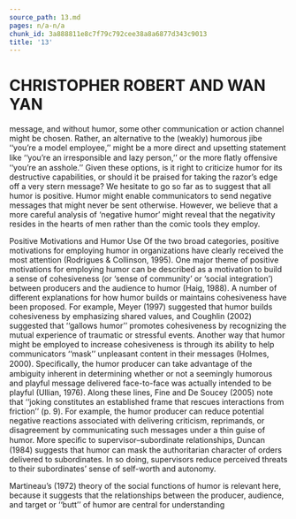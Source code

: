 ```yaml
---
source_path: 13.md
pages: n/a-n/a
chunk_id: 3a888811e8c7f79c792cee38a8a6877d343c9013
title: '13'
---
```

# CHRISTOPHER ROBERT AND WAN YAN

message, and without humor, some other communication or action channel might be chosen. Rather, an alternative to the (weakly) humorous jibe ‘‘you’re a model employee,’’ might be a more direct and upsetting statement like ‘‘you’re an irresponsible and lazy person,’’ or the more ﬂatly offensive ‘‘you’re an asshole.’’ Given these options, is it right to criticize humor for its destructive capabilities, or should it be praised for taking the razor’s edge off a very stern message? We hesitate to go so far as to suggest that all humor is positive. Humor might enable communicators to send negative messages that might never be sent otherwise. However, we believe that a more careful analysis of ‘negative humor’ might reveal that the negativity resides in the hearts of men rather than the comic tools they employ.

Positive Motivations and Humor Use Of the two broad categories, positive motivations for employing humor in organizations have clearly received the most attention (Rodrigues & Collinson, 1995). One major theme of positive motivations for employing humor can be described as a motivation to build a sense of cohesiveness (or ‘sense of community’ or ‘social integration’) between producers and the audience to humor (Haig, 1988). A number of different explanations for how humor builds or maintains cohesiveness have been proposed. For example, Meyer (1997) suggested that humor builds cohesiveness by emphasizing shared values, and Coughlin (2002) suggested that ‘‘gallows humor’’ promotes cohesiveness by recognizing the mutual experience of traumatic or stressful events. Another way that humor might be employed to increase cohesiveness is through its ability to help communicators ‘‘mask’’ unpleasant content in their messages (Holmes, 2000). Speciﬁcally, the humor producer can take advantage of the ambiguity inherent in determining whether or not a seemingly humorous and playful message delivered face-to-face was actually intended to be playful (Ullian, 1976). Along these lines, Fine and De Soucey (2005) note that ‘‘joking constitutes an established frame that rescues interactions from friction’’ (p. 9). For example, the humor producer can reduce potential negative reactions associated with delivering criticism, reprimands, or disagreement by communicating such messages under a thin guise of humor. More speciﬁc to supervisor–subordinate relationships, Duncan (1984) suggests that humor can mask the authoritarian character of orders delivered to subordinates. In so doing, supervisors reduce perceived threats to their subordinates’ sense of self-worth and autonomy.

Martineau’s (1972) theory of the social functions of humor is relevant here, because it suggests that the relationships between the producer, audience, and target or ‘‘butt’’ of humor are central for understanding
